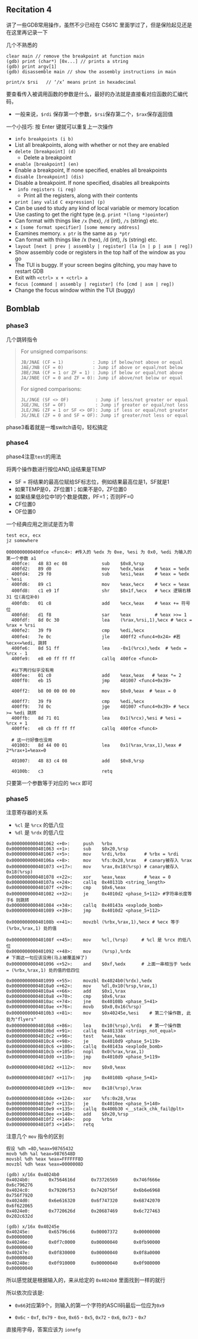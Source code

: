 ## Recitation 4

讲了一些GDB常用操作，虽然不少已经在 CS61C 里面学过了，但是保险起见还是在这里再记录一下

几个不熟悉的

```gdb
clear main // remove the breakpoint at function main
(gdb) print (char*) [0x...] // prints a string
(gdb) print argv[1]
(gdb) disassemble main // show the assembly instructions in main
```

```
print/x $rsi   // ‘/x’ means print in hexadecimal
```

要查看传入被调用函数的参数是什么，最好的办法就是直接看对应函数的汇编代码，

- 一般来说，`$rdi` 保存第一个参数，`$rsi`保存第二个，`$rax`保存返回值

  

一个小技巧: 按 Enter 键就可以重复上一次操作

-  `info breakpoints (i b)`
  - List all breakpoints, along with whether or not they are enabled
- `delete [breakpoint] (d)`
  - Delete a breakpoint
-  `enable [breakpoint] (en)`  
  - Enable a breakpoint, If none specified, enables all breakpoints
-  `disable [breakpoint] (dis)`
  - Disable a breakpoint. If none specified, disables all breakpoints
- ` info registers (i reg)`
  - Print all the registers, along with their contents
-  `print [any valid C expression] (p)`
  - Can be used to study any kind of local variable or memory location
  - Use casting to get the right type (e.g. `print *(long *)pointer`)
  -  Can format with things like `/x` (hex), `/d` (int), `/s` (string) etc.
-  `x [some format specifier] [some memory address]`
  - Examines memory. `x ptr` is the same as `p *ptr`
  -  Can format with things like /x (hex), /d (int), /s (string) etc.
-  `layout [next | prev | assembly | register] (la [n | p | asm | reg])`
  - Show assembly code or registers in the top half of the window as you go
  -  The TUI is buggy. If your screen begins glitching, you may have to restart GDB
  -  Exit with `<ctrl> x + <ctrl> a`
-  `focus [command | assembly | register] (fo [cmd | asm | reg])`
  - Change the focus window within the TUI (buggy)

## Bomblab

### phase3

几个跳转指令

>For unsigned comparisons:
>
>```
>JB/JNAE (CF = 1)           : Jump if below/not above or equal
>JAE/JNB (CF = 0)           : Jump if above or equal/not below
>JBE/JNA (CF = 1 or ZF = 1) : Jump if below or equal/not above
>JA/JNBE (CF = 0 and ZF = 0): Jump if above/not below or equal
>```
>
>For signed comparisons:
>
>```
>JL/JNGE (SF <> OF)          : Jump if less/not greater or equal
>JGE/JNL (SF = OF)           : Jump if greater or equal/not less
>JLE/JNG (ZF = 1 or SF <> OF): Jump if less or equal/not greater
>JG/JNLE (ZF = 0 and SF = OF): Jump if greater/not less or equal
>```

phase3看着就是一堆switch语句，轻松搞定

### phase4

phase4注意`test`的用法

将两个操作数进行按位AND,设结果是TEMP 

- SF = 将结果的最高位赋给SF标志位，例如结果最高位是1，SF就是1 
- 如果TEMP是0，ZF位置1；如果不是0，ZF位置0 
- 如果结果低8位中1的个数是偶数，PF=1；否则PF=0 
- CF位置0 
- OF位置0

一个经典应用之测试是否为零

```assembly
test ecx, ecx
jz somewhere
```

```assembly
0000000000400fce <func4>: #传入的 %edx 为 0xe, %esi 为 0x0, %edi 为输入的第一个参数 a1
  400fce:	48 83 ec 08          	sub    $0x8,%rsp
  400fd2:	89 d0                	mov    %edx,%eax    # %eax = %edx
  400fd4:	29 f0                	sub    %esi,%eax    # %eax = %edx - %esi
  400fd6:	89 c1                	mov    %eax,%ecx    # %ecx = %eax
  400fd8:	c1 e9 1f             	shr    $0x1f,%ecx   # %ecx 逻辑右移 31 位(高位补0)
  400fdb:	01 c8                	add    %ecx,%eax    # %eax += 符号位
  400fdd:	d1 f8                	sar    %eax         # %eax >>= 1
  400fdf:	8d 0c 30             	lea    (%rax,%rsi,1),%ecx # %ecx = %rax + %rsi
  400fe2:	39 f9                	cmp    %edi,%ecx
  400fe4:	7e 0c                	jle    400ff2 <func4+0x24> #若 %ecx<=%edi, 跳转
  400fe6:	8d 51 ff             	lea    -0x1(%rcx),%edx  # %edx = %rcx - 1
  400fe9:	e8 e0 ff ff ff       	callq  400fce <func4>
  
  #以下两行似乎没有用
  400fee:	01 c0                	add    %eax,%eax   # %eax *= 2
  400ff0:	eb 15                	jmp    401007 <func4+0x39>
  
  400ff2:	b8 00 00 00 00       	mov    $0x0,%eax  # %eax = 0
  
  400ff7:	39 f9                	cmp    %edi,%ecx
  400ff9:	7d 0c                	jge    401007 <func4+0x39> # %ecx >= %edi 跳转
  400ffb:	8d 71 01             	lea    0x1(%rcx),%esi # %esi = %rcx + 1
  400ffe:	e8 cb ff ff ff       	callq  400fce <func4>
  
  # 这一行好像也没用
  401003:	8d 44 00 01          	lea    0x1(%rax,%rax,1),%eax # 2*%rax+1=%eax=0
  
  401007:	48 83 c4 08          	add    $0x8,%rsp
  
  40100b:	c3                   	retq   
```

只要第一个参数等于对应的 `%ecx` 即可 

### phase5

注意寄存器的关系

- `%cl` 是 `%rcx` 的低八位 
- `%dl` 是 `%rdx` 的低八位 

```assembly
0x0000000000401062 <+0>:     push   %rbx
0x0000000000401063 <+1>:     sub    $0x20,%rsp
0x0000000000401067 <+5>:     mov    %rdi,%rbx       # %rbx = %rdi
0x000000000040106a <+8>:     mov    %fs:0x28,%rax   # canary被存入 %rax
0x0000000000401073 <+17>:    mov    %rax,0x18(%rsp) # canary被存入 0x18(%rsp)
0x0000000000401078 <+22>:    xor    %eax,%eax       # %eax = 0
0x000000000040107a <+24>:    callq  0x40131b <string_length>
0x000000000040107f <+29>:    cmp    $0x6,%eax
0x0000000000401082 <+32>:    je     0x4010d2 <phase_5+112> #字符串长度等于6 则跳转
0x0000000000401084 <+34>:    callq  0x40143a <explode_bomb>
0x0000000000401089 <+39>:    jmp    0x4010d2 <phase_5+112>

0x000000000040108b <+41>:    movzbl (%rbx,%rax,1),%ecx # %ecx 等于 (%rbx,%rax,1) 处的值

0x000000000040108f <+45>:    mov    %cl,(%rsp)     # %cl 是 %rcx 的低八位 
0x0000000000401092 <+48>:    mov    (%rsp),%rdx
# 下面这一句应该没用(马上被覆盖掉了)
0x0000000000401096 <+52>:    and    $0xf,%edx      # 上面一串相当于 %edx = (%rbx,%rax,1) 处的值的低四位

0x0000000000401099 <+55>:    movzbl 0x4024b0(%rdx),%edx
0x00000000004010a0 <+62>:    mov    %dl,0x10(%rsp,%rax,1)
0x00000000004010a4 <+66>:    add    $0x1,%rax
0x00000000004010a8 <+70>:    cmp    $0x6,%rax
0x00000000004010ac <+74>:    jne    0x40108b <phase_5+41>
0x00000000004010ae <+76>:    movb   $0x0,0x16(%rsp)
0x00000000004010b3 <+81>:    mov    $0x40245e,%esi    # 第二个操作数, 此处为"flyers"
0x00000000004010b8 <+86>:    lea    0x10(%rsp),%rdi   # 第一个操作数
0x00000000004010bd <+91>:    callq  0x401338 <strings_not_equal>
0x00000000004010c2 <+96>:    test   %eax,%eax
0x00000000004010c4 <+98>:    je     0x4010d9 <phase_5+119>
0x00000000004010c6 <+100>:   callq  0x40143a <explode_bomb>
0x00000000004010cb <+105>:   nopl   0x0(%rax,%rax,1)
0x00000000004010d0 <+110>:   jmp    0x4010d9 <phase_5+119>

0x00000000004010d2 <+112>:   mov    $0x0,%eax

0x00000000004010d7 <+117>:   jmp    0x40108b <phase_5+41>

0x00000000004010d9 <+119>:   mov    0x18(%rsp),%rax

0x00000000004010de <+124>:   xor    %fs:0x28,%rax
0x00000000004010e7 <+133>:   je     0x4010ee <phase_5+140>
0x00000000004010e9 <+135>:   callq  0x400b30 <__stack_chk_fail@plt>
0x00000000004010ee <+140>:   add    $0x20,%rsp
0x00000000004010f2 <+144>:   pop    %rbx
0x00000000004010f3 <+145>:   retq
```

注意几个 `mov` 指令的区别

```assembly
假设 %dh =8D,%eax=98765432 
movb %dh %al %eax=9876548D 
movsbl %dh %eax %eax=FFFFFF8D 
movzbl %dh %eax %eax=0000008D
```

```assembly
(gdb) x/16x 0x4024b0
0x4024b0:       0x7564616d      0x73726569      0x746f666e      0x6c796276
0x4024c0:       0x79206f53      0x7420756f      0x6b6e6968      0x756f7920
0x4024d0:       0x6e616320      0x6f747320      0x68742070      0x6f622065
0x4024e0:       0x7720626d      0x20687469      0x6c727463      0x202c632d

(gdb) x/16x 0x40245e
0x40245e:       0x65796c66      0x00007372      0x00000000      0x00000000
0x40246e:       0x0f7c0000      0x00000040      0x0fb90000      0x00000040
0x40247e:       0x0f830000      0x00000040      0x0f8a0000      0x00000040
0x40248e:       0x0f910000      0x00000040      0x0f980000      0x00000040
```

所以感觉就是根据输入的，来从给定的 `0x4024b0` 里面找到一样的就行

所以依次应该是:

- `0x66`对应第9个，则输入的第一个字符的ASCII码最后一位应为`0x9`

- `0x6c` - `0xf`, `0x79` - `0xe`, `0x65` - `0x5`, `0x72` - `0x6`, `0x73` - `0x7`

直接用字母，答案应该为 `ionefg`